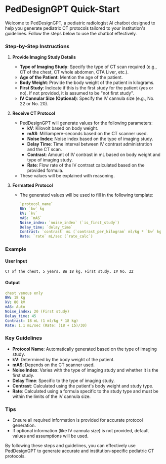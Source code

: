 # PedDesignGPT Quick-Start

Welcome to PedDesignGPT, a pediatric radiologist AI chatbot designed to help you generate pediatric CT protocols tailored to your institution's guidelines. Follow the steps below to use the chatbot effectively.

### Step-by-Step Instructions

1. **Provide Imaging Study Details**
   - **Type of Imaging Study**: Specify the type of CT scan required (e.g., CT of the chest, CT whole abdomen, CTA Liver, etc.).
   - **Age of the Patient**: Mention the age of the patient.
   - **Body Weight**: Provide the body weight of the patient in kilograms.
   - **First Study**: Indicate if this is the first study for the patient (yes or no). If not provided, it is assumed to be "not first study".
   - **IV Cannular Size (Optional)**: Specify the IV cannula size (e.g., No. 22 or No. 20).

2. **Receive CT Protocol**
   - PedDesignGPT will generate values for the following parameters:
     - **kV**: Kilovolt based on body weight.
     - **mAS**: Milliampere-seconds based on the CT scanner used.
     - **Noise Index**: Noise index based on the type of imaging study.
     - **Delay Time**: Time interval between IV contrast administration and the CT scan.
     - **Contrast**: Amount of IV contrast in mL based on body weight and type of imaging study.
     - **Rate**: Flow rate of the IV contrast calculated based on the provided formula.
   - These values will be explained with reasoning.

3. **Formatted Protocol**
   - The generated values will be used to fill in the following template:
     ```yaml
     `protocol_name`
     BW: `bw` kg
     kV: `kv`
     mAS: `mAS`
     Noise_index: `noise_index` (`is_first_study`)
     Delay_time: `delay_time`
     Contrast: `contrast` mL (`contrast_per_kilogram` ml/kg * `bw` kg)
     Rate: `rate` mL/sec (`rate_calc`)
     ```

### Example

#### User Input

```
CT of the chest, 5 years, BW 18 kg, First study, IV No. 22
```

#### Output

```yaml
chest venous only
BW: 18 kg
kV: 80 kV
mAS: Auto
Noise_index: 20 (First study)
Delay_time: 45
Contrast: 18 mL (1 ml/kg * 18 kg)
Rate: 1.1 mL/sec (Rate: (18 + 15)/30)
```

### Key Guidelines

- **Protocol Name**: Automatically generated based on the type of imaging study.
- **kV**: Determined by the body weight of the patient.
- **mAS**: Depends on the CT scanner used.
- **Noise Index**: Varies with the type of imaging study and whether it is the first study.
- **Delay Time**: Specific to the type of imaging study.
- **Contrast**: Calculated using the patient's body weight and study type.
- **Rate**: Calculated using a formula specific to the study type and must be within the limits of the IV cannula size.

### Tips

- Ensure all required information is provided for accurate protocol generation.
- If optional information (like IV cannula size) is not provided, default values and assumptions will be used.

By following these steps and guidelines, you can effectively use PedDesignGPT to generate accurate and institution-specific pediatric CT protocols.